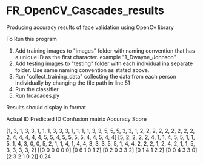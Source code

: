 # FR_OpenCV_Cascades_results
Producing accuracy results of face validation using OpenCv library

To Run this program 

  1) Add training images to "images" folder with naming convention that has a unique ID as the first character. example "1_Dwayne_Johnson"
  2) Add testing images to "testing" folder with each individual ina separate folder. Use same naming convention as stated above.
  3) Run "collect_training_data" collecting the data from each person individually by changing the file path in line 51 
  4) Run the classifier 
  5) Run frcacades.py 
  
  
Results should display in format 

Actual ID
Predicted ID
Confusion matrix
Accuracy Score

[1, 3, 1, 3, 3, 1, 1, 1, 3, 3, 3, 1, 1, 1, 1, 3, 3, 5, 5, 5, 3, 3, 1, 2, 2, 2, 2, 2, 2, 2, 2, 2, 2, 4, 4, 4, 4, 4, 5, 5, 4, 5, 5, 5, 5, 4, 4, 5, 4, 4]
[5, 2, 2, 2, 2, 4, 1, 1, 4, 5, 5, 1, 1, 5, 1, 4, 3, 0, 0, 5, 2, 1, 1, 4, 1, 4, 4, 3, 3, 3, 5, 5, 1, 4, 4, 2, 2, 2, 1, 2, 4, 2, 1, 1, 5, 3, 3, 3, 3, 2]
[[0 0 0 0 0 0]
 [0 6 1 0 1 2]
 [0 2 0 3 3 2]
 [0 1 4 1 2 2]
 [0 0 4 3 3 0]
 [2 3 2 1 0 2]]
0.24
